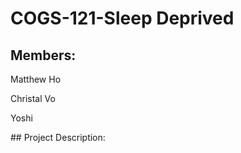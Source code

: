 # COGS-121-Sleep Deprived
## Members:
<p> Matthew Ho </p>
<p> Christal Vo </p>
<p> Yoshi </p>
## Project Description:
